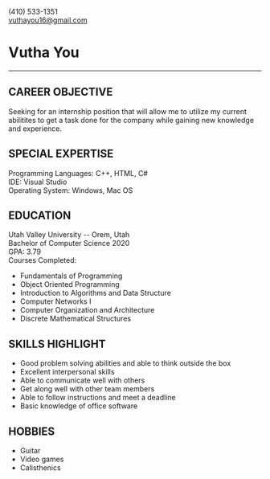 (410) 533-1351  
vuthayou16@gmail.com
# Vutha You
---
## CAREER OBJECTIVE
Seeking for an internship position that will allow me to utilize my current abilitites to get a task done for the company while gaining new knowledge and experience.
## SPECIAL EXPERTISE
Programming Languages: C++, HTML, C#  
IDE: Visual Studio  
Operating System: Windows, Mac OS  
## EDUCATION
Utah Valley University -- Orem, Utah  
Bachelor of Computer Science 2020  
GPA: 3.79  
Courses Completed:
* Fundamentals of Programming
* Object Oriented Programming
* Introduction to Algorithms and Data Structure
* Computer Networks I
* Computer Organization and Architecture
* Discrete Mathematical Structures
## SKILLS HIGHLIGHT
* Good problem solving abilities and able to think outside the box
* Excellent interpersonal skills
* Able to communicate well with others
* Get along well with other team members
* Able to follow instructions and meet a deadline
* Basic knowledge of office software
## HOBBIES
* Guitar
* Video games
* Calisthenics
